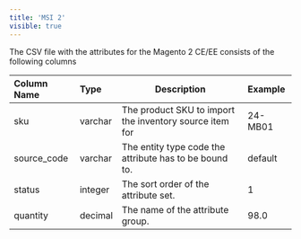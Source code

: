 ```yaml
---
title: 'MSI 2'
visible: true
---
```


The CSV file with the attributes for the Magento 2 CE/EE consists of the following columns

| Column Name | Type     | Description                                                                           | Example |
|:------------|:---------|---------------------------------------------------------------------------------------|:--------|
| sku         | varchar  | The product SKU to import the inventory source item for                               | 24-MB01 |
| source_code | varchar  | The entity type code the attribute has to be bound to.                                | default |
| status      | integer  | The sort order of the attribute set.                                                  |       1 |
| quantity    | decimal  | The name of the attribute group.                                                      |    98.0 |
